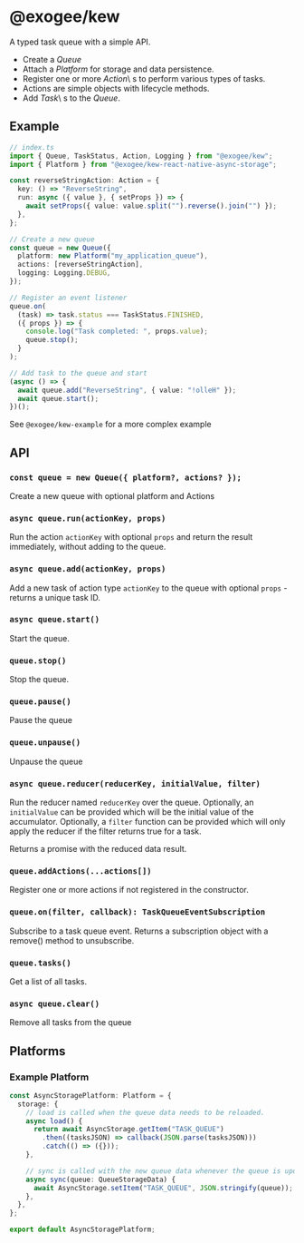 # @exogee/kew

A typed task queue with a simple API.

- Create a _Queue_
- Attach a _Platform_ for storage and data persistence.
- Register one or more _Action_\ s to perform various types of tasks.
- Actions are simple objects with lifecycle methods.
- Add _Task_\ s to the _Queue_.

## Example

```ts
// index.ts
import { Queue, TaskStatus, Action, Logging } from "@exogee/kew";
import { Platform } from "@exogee/kew-react-native-async-storage";

const reverseStringAction: Action = {
  key: () => "ReverseString",
  run: async ({ value }, { setProps }) => {
    await setProps({ value: value.split("").reverse().join("") });
  },
};

// Create a new queue
const queue = new Queue({
  platform: new Platform("my_application_queue"),
  actions: [reverseStringAction],
  logging: Logging.DEBUG,
});

// Register an event listener
queue.on(
  (task) => task.status === TaskStatus.FINISHED,
  ({ props }) => {
    console.log("Task completed: ", props.value);
    queue.stop();
  }
);

// Add task to the queue and start
(async () => {
  await queue.add("ReverseString", { value: "!olleH" });
  await queue.start();
})();
```

See `@exogee/kew-example` for a more complex example

## API

### `const queue = new Queue({ platform?, actions? });`

Create a new queue with optional platform and Actions

### `async queue.run(actionKey, props)`

Run the action `actionKey` with optional `props` and return the result immediately, without adding to the queue.

### `async queue.add(actionKey, props)`

Add a new task of action type `actionKey` to the queue with optional `props` - returns a unique task ID.

### `async queue.start()`

Start the queue.

### `queue.stop()`

Stop the queue.

### `queue.pause()`

Pause the queue

### `queue.unpause()`

Unpause the queue

### `async queue.reducer(reducerKey, initialValue, filter)`

Run the reducer named `reducerKey` over the queue.
Optionally, an `initialValue` can be provided which will be the initial value of the accumulator.
Optionally, a `filter` function can be provided which will only apply the reducer if the filter returns true for a task.

Returns a promise with the reduced data result.

### `queue.addActions(...actions[])`

Register one or more actions if not registered in the constructor.

### `queue.on(filter, callback): TaskQueueEventSubscription`

Subscribe to a task queue event.
Returns a subscription object with a remove() method to unsubscribe.

### `queue.tasks()`

Get a list of all tasks.

### `async queue.clear()`

Remove all tasks from the queue

## Platforms

### Example Platform

```ts
const AsyncStoragePlatform: Platform = {
  storage: {
    // load is called when the queue data needs to be reloaded.
    async load() {
      return await AsyncStorage.getItem("TASK_QUEUE")
        .then((tasksJSON) => callback(JSON.parse(tasksJSON)))
        .catch(() => ({}));
    },

    // sync is called with the new queue data whenever the queue is updated.
    async sync(queue: QueueStorageData) {
      await AsyncStorage.setItem("TASK_QUEUE", JSON.stringify(queue));
    },
  },
};

export default AsyncStoragePlatform;
```
